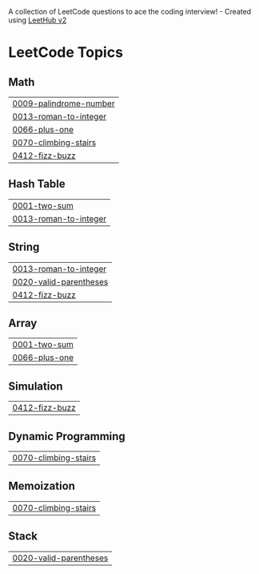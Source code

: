 A collection of LeetCode questions to ace the coding interview! - Created using [LeetHub v2](https://github.com/arunbhardwaj/LeetHub-2.0)
<!---LeetCode Topics Start-->
# LeetCode Topics
## Math
|  |
| ------- |
| [0009-palindrome-number](https://github.com/Hebabo/problem-solving/tree/master/0009-palindrome-number) |
| [0013-roman-to-integer](https://github.com/Hebabo/problem-solving/tree/master/0013-roman-to-integer) |
| [0066-plus-one](https://github.com/Hebabo/problem-solving/tree/master/0066-plus-one) |
| [0070-climbing-stairs](https://github.com/Hebabo/problem-solving/tree/master/0070-climbing-stairs) |
| [0412-fizz-buzz](https://github.com/Hebabo/problem-solving/tree/master/0412-fizz-buzz) |
## Hash Table
|  |
| ------- |
| [0001-two-sum](https://github.com/Hebabo/problem-solving/tree/master/0001-two-sum) |
| [0013-roman-to-integer](https://github.com/Hebabo/problem-solving/tree/master/0013-roman-to-integer) |
## String
|  |
| ------- |
| [0013-roman-to-integer](https://github.com/Hebabo/problem-solving/tree/master/0013-roman-to-integer) |
| [0020-valid-parentheses](https://github.com/Hebabo/problem-solving/tree/master/0020-valid-parentheses) |
| [0412-fizz-buzz](https://github.com/Hebabo/problem-solving/tree/master/0412-fizz-buzz) |
## Array
|  |
| ------- |
| [0001-two-sum](https://github.com/Hebabo/problem-solving/tree/master/0001-two-sum) |
| [0066-plus-one](https://github.com/Hebabo/problem-solving/tree/master/0066-plus-one) |
## Simulation
|  |
| ------- |
| [0412-fizz-buzz](https://github.com/Hebabo/problem-solving/tree/master/0412-fizz-buzz) |
## Dynamic Programming
|  |
| ------- |
| [0070-climbing-stairs](https://github.com/Hebabo/problem-solving/tree/master/0070-climbing-stairs) |
## Memoization
|  |
| ------- |
| [0070-climbing-stairs](https://github.com/Hebabo/problem-solving/tree/master/0070-climbing-stairs) |
## Stack
|  |
| ------- |
| [0020-valid-parentheses](https://github.com/Hebabo/problem-solving/tree/master/0020-valid-parentheses) |
<!---LeetCode Topics End-->